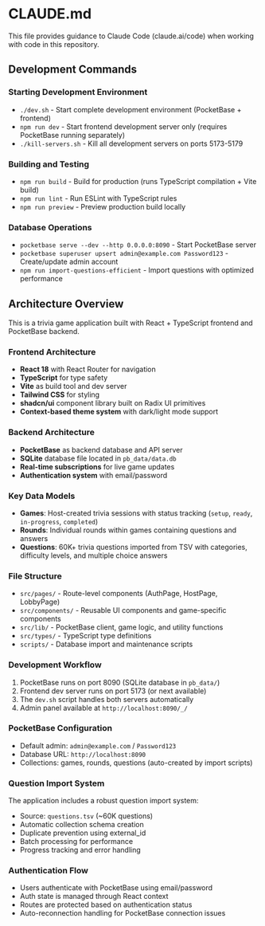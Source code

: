 # CLAUDE.md

This file provides guidance to Claude Code (claude.ai/code) when working with code in this repository.

## Development Commands

### Starting Development Environment

- `./dev.sh` - Start complete development environment (PocketBase + frontend)
- `npm run dev` - Start frontend development server only (requires PocketBase running separately)
- `./kill-servers.sh` - Kill all development servers on ports 5173-5179

### Building and Testing

- `npm run build` - Build for production (runs TypeScript compilation + Vite build)
- `npm run lint` - Run ESLint with TypeScript rules
- `npm run preview` - Preview production build locally

### Database Operations

- `pocketbase serve --dev --http 0.0.0.0:8090` - Start PocketBase server
- `pocketbase superuser upsert admin@example.com Password123` - Create/update admin account
- `npm run import-questions-efficient` - Import questions with optimized performance

## Architecture Overview

This is a trivia game application built with React + TypeScript frontend and PocketBase backend.

### Frontend Architecture

- **React 18** with React Router for navigation
- **TypeScript** for type safety
- **Vite** as build tool and dev server
- **Tailwind CSS** for styling
- **shadcn/ui** component library built on Radix UI primitives
- **Context-based theme system** with dark/light mode support

### Backend Architecture

- **PocketBase** as backend database and API server
- **SQLite** database file located in `pb_data/data.db`
- **Real-time subscriptions** for live game updates
- **Authentication system** with email/password

### Key Data Models

- **Games**: Host-created trivia sessions with status tracking (`setup`, `ready`, `in-progress`, `completed`)
- **Rounds**: Individual rounds within games containing questions and answers
- **Questions**: 60K+ trivia questions imported from TSV with categories, difficulty levels, and multiple choice answers

### File Structure

- `src/pages/` - Route-level components (AuthPage, HostPage, LobbyPage)
- `src/components/` - Reusable UI components and game-specific components
- `src/lib/` - PocketBase client, game logic, and utility functions
- `src/types/` - TypeScript type definitions
- `scripts/` - Database import and maintenance scripts

### Development Workflow

1. PocketBase runs on port 8090 (SQLite database in `pb_data/`)
2. Frontend dev server runs on port 5173 (or next available)
3. The `dev.sh` script handles both servers automatically
4. Admin panel available at `http://localhost:8090/_/`

### PocketBase Configuration

- Default admin: `admin@example.com` / `Password123`
- Database URL: `http://localhost:8090`
- Collections: games, rounds, questions (auto-created by import scripts)

### Question Import System

The application includes a robust question import system:

- Source: `questions.tsv` (~60K questions)
- Automatic collection schema creation
- Duplicate prevention using external_id
- Batch processing for performance
- Progress tracking and error handling

### Authentication Flow

- Users authenticate with PocketBase using email/password
- Auth state is managed through React context
- Routes are protected based on authentication status
- Auto-reconnection handling for PocketBase connection issues
